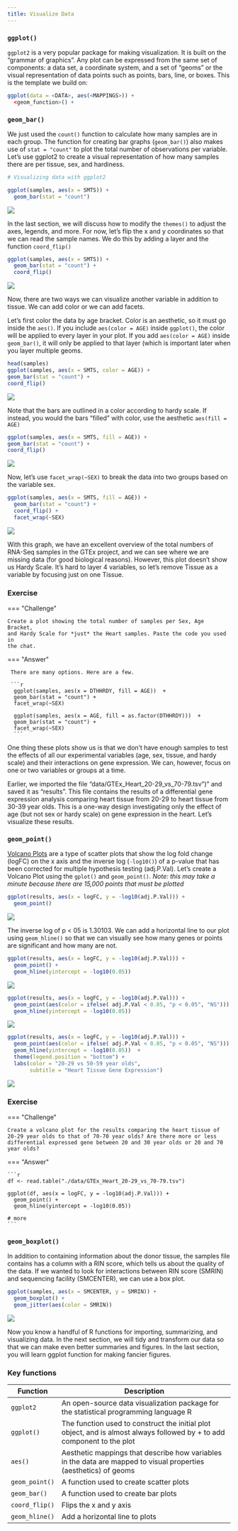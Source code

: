 ```yaml
---
title: Visualize Data
---
```


### `ggplot()`

`ggplot2` is a very popular package for making visualization. It is
built on the “grammar of graphics”. Any plot can be expressed from the
same set of components: a data set, a coordinate system, and a set of
“geoms” or the visual representation of data points such as points,
bars, line, or boxes. This is the template we build on:
  
```r
ggplot(data = <DATA>, aes(<MAPPINGS>)) +
  <geom_function>() +
```

### `geom_bar()`

We just used the `count()` function to calculate how many samples are in
each group. The function for creating bar graphs (`geom_bar()`) also
makes use of `stat = "count"` to plot the total number of observations
per variable. Let’s use ggplot2 to create a visual representation of how
many samples there are per tissue, sex, and hardiness.

```r
# Visualizing data with ggplot2

ggplot(samples, aes(x = SMTS)) +
  geom_bar(stat = "count")
```

![](./images/bar1-1.png)

In the last section, we will discuss how to modify the `themes()` to
adjust the axes, legends, and more. For now, let’s flip the x and y
coordinates so that we can read the sample names. We do this by adding a
layer and the function `coord_flip()`

```r
ggplot(samples, aes(x = SMTS)) +
  geom_bar(stat = "count") + 
  coord_flip()
```

![](./images/bar2-1.png)

Now, there are two ways we can visualize another variable in addition to
tissue. We can add color or we can add facets.

Let’s first color the data by age bracket. Color is an aesthetic, so it
must go inside the `aes()`. If you include `aes(color = AGE)` inside
`ggplot()`, the color will be applied to every layer in your plot. If
you add `aes(color = AGE)` inside `geom_bar()`, it will only be applied
to that layer (which is important later when you layer multiple geoms.
               
               
               
```r
head(samples)
ggplot(samples, aes(x = SMTS, color = AGE)) +
geom_bar(stat = "count") + 
coord_flip()
```
               
![](./images/bar3-1.png)

Note that the bars are outlined in a color according to hardy scale. If
instead, you would the bars “filled” with color, use the aesthetic
`aes(fill = AGE)`
               
``` r
ggplot(samples, aes(x = SMTS, fill = AGE)) +
geom_bar(stat = "count") + 
coord_flip()
```
               
![](./images/bar4-1.png)

Now, let’s use `facet_wrap(~SEX)` to break the data into two groups
based on the variable sex.
               
``` r
ggplot(samples, aes(x = SMTS, fill = AGE)) +
  geom_bar(stat = "count") + 
  coord_flip() +
  facet_wrap(~SEX)
```
               
![](./images/bar5-1.png)

With this graph, we have an excellent overview of the total numbers of
RNA-Seq samples in the GTEx project, and we can see where we are missing
data (for good biological reasons). However, this plot doesn’t show us
Hardy Scale. It’s hard to layer 4 variables, so let’s remove Tissue as a
variable by focusing just on one Tissue.

### Exercise
               
=== "Challenge"
               
    Create a plot showing the total number of samples per Sex, Age Bracket,
    and Hardy Scale for *just* the Heart samples. Paste the code you used in
    the chat.
               
=== "Answer"
               
     There are many options. Here are a few.
               
     ```r
      ggplot(samples, aes(x = DTHHRDY, fill = AGE))  +
      geom_bar(stat = "count") +
      facet_wrap(~SEX) 
               
      ggplot(samples, aes(x = AGE, fill = as.factor(DTHHRDY)))  +
      geom_bar(stat = "count") +
      facet_wrap(~SEX) 
      ```
               

                 
One thing these plots show us is that we don’t have enough samples to
test the effects of all our experimental variables (age, sex, tissue,
and hardy scale) and their interactions on gene expression. We can,
however, focus on one or two variables or groups at a time.
               
Earlier, we imported the file “data/GTEx_Heart_20-29_vs_70-79.tsv”)” and
saved it as “results”. This file contains the results of a differential
gene expression analysis comparing heart tissue from 20-29 to heart
tissue from 30-39 year olds. This is a one-way design investigating only
the effect of age (but not sex or hardy scale) on gene expression in the
heart. Let’s visualize these results.

### `geom_point()`

[Volcano Plots](https://en.wikipedia.org/wiki/Volcano_plot_(statistics))
are a type of scatter plots that show the log fold change (logFC) on the
x axis and the inverse log (`-log10()`) of a p-value that has been
corrected for multiple hypothesis testing (adj.P.Val). Let’s create a
Volcano Plot using the `gplot()` and `geom_point()`. *Note: this may
take a minute because there are 15,000 points that must be plotted*
  
```r
ggplot(results, aes(x = logFC, y = -log10(adj.P.Val))) +
  geom_point() 
```

![](./images/volcano1-1.png) 

The inverse log of p \< 05 is 1.30103. We can add a horizontal line to
our plot using `geom_hline()` so that we can visually see how many genes
or points are significant and how many are not.

```r
ggplot(results, aes(x = logFC, y = -log10(adj.P.Val))) +
  geom_point() +
  geom_hline(yintercept = -log10(0.05))
```

![](./images/volcano2-1.png) 

```r
ggplot(results, aes(x = logFC, y = -log10(adj.P.Val))) +
  geom_point(aes(color = ifelse( adj.P.Val < 0.05, "p < 0.05", "NS"))) +
  geom_hline(yintercept = -log10(0.05)) 
```

![](./images/volcano3-1.png) 

```r
ggplot(results, aes(x = logFC, y = -log10(adj.P.Val))) +
  geom_point(aes(color = ifelse( adj.P.Val < 0.05, "p < 0.05", "NS"))) +
  geom_hline(yintercept = -log10(0.05))  +
  theme(legend.position = "bottom") +
  labs(color = "20-29 vs 50-59 year olds", 
       subtitle = "Heart Tissue Gene Expression")
```

![](./images/volcano4-1.png) 

### Exercise

=== "Challenge"

    Create a volcano plot for the results comparing the heart tissue of
    20-29 year olds to that of 70-70 year olds? Are there more or less
    differential expressed gene between 20 and 30 year olds or 20 and 70
    year olds?
  
=== "Answer"

    ```r
    df <- read.table("./data/GTEx_Heart_20-29_vs_70-79.tsv")
    
    ggplot(df, aes(x = logFC, y = -log10(adj.P.Val))) +
      geom_point() +
      geom_hline(yintercept = -log10(0.05))

    # more  
    ```

### `geom_boxplot()`

In addition to containing information about the donor tissue, the
samples file contains has a column with a RIN score, which tells us
about the quality of the data. If we wanted to look for interactions
between RIN score (SMRIN) and sequencing facility (SMCENTER), we can use
a box plot.

```r
ggplot(samples, aes(x = SMCENTER, y = SMRIN)) +
  geom_boxplot() +
  geom_jitter(aes(color = SMRIN))
```

![](./images/boxplot-1.png) 

Now you know a handful of R functions for importing, summarizing, and
visualizing data. In the next section, we will tidy and transform our
data so that we can make even better summaries and figures. In the last
section, you will learn ggplot function for making fancier figures.

### Key functions
    
| Function       | Description  |
|----------------|------------- |
| `ggplot2`      | An open-source data visualization package for the statistical programming language R     |          
| `ggplot()`     | The function used to construct the initial plot object, and is almost always followed by + to add component to the plot | 
| `aes()`        | Aesthetic mappings that describe how variables in the data are mapped to visual properties (aesthetics) of geoms |
| `geom_point()` | A function used to create scatter plots   |                                                          
| `geom_bar()`   | A function used to create bar plots |                                                                
| `coord_flip()` | Flips the x and y axis |                                                                             
| `geom_hline()` | Add a horizontal line to plots |                                                                    